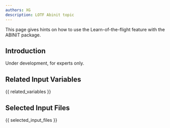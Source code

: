 ```yaml
---
authors: XG
description: LOTF Abinit topic
---
```


This page gives hints on how to use the Learn-of-the-flight feature with the ABINIT package.

## Introduction

Under development, for experts only.


## Related Input Variables

{{ related_variables }}

## Selected Input Files

{{ selected_input_files }}

